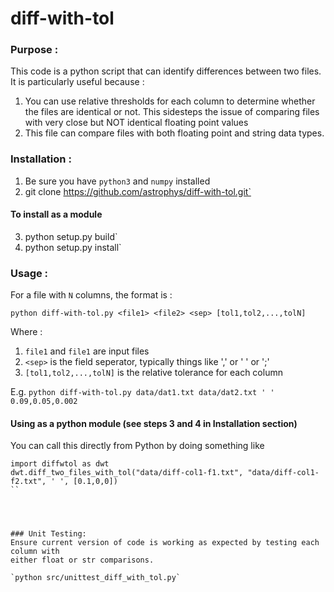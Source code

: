 # diff-with-tol

### Purpose : 
This code is a python script that can identify differences between two files.
It is particularly useful because :
1. You can use relative thresholds for each column to determine whether the files
   are identical or not. This sidesteps the issue of comparing files with very close
   but NOT identical floating point values
2. This file can compare files with both floating point and string data types.

### Installation :
1. Be sure you have `python3` and `numpy` installed
2. git clone https://github.com/astrophys/diff-with-tol.git`
#### To install as a module
3. python setup.py build`
4. python setup.py install`
   

### Usage : 
For a file with `N` columns, the format is :

`python diff-with-tol.py <file1> <file2> <sep> [tol1,tol2,...,tolN]`

Where : 
1. `file1` and `file1` are input files
2. `<sep>` is the field seperator, typically things like ',' or ' ' or ';'
3. `[tol1,tol2,...,tolN]` is the relative tolerance for each column

E.g. `python diff-with-tol.py data/dat1.txt data/dat2.txt ' ' 0.09,0.05,0.002`

#### Using as a python module (see steps 3 and 4 in Installation section)
You can call this directly from Python by doing something like 
```
import diffwtol as dwt
dwt.diff_two_files_with_tol("data/diff-col1-f1.txt", "data/diff-col1-f2.txt", ' ', [0.1,0,0])
``




### Unit Testing: 
Ensure current version of code is working as expected by testing each column with
either float or str comparisons.

`python src/unittest_diff_with_tol.py`
